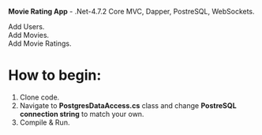 <b>Movie Rating App</b> - .Net-4.7.2 Core MVC, Dapper, PostreSQL, WebSockets.

Add Users.<br/>
Add Movies.<br/>
Add Movie Ratings.

<h1>How to begin:</h1>

1. Clone code.
2. Navigate to <b>PostgresDataAccess.cs</b> class and change <b>PostreSQL connection string</b> to match your own.
3. Compile & Run.
